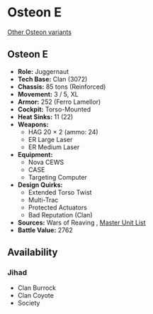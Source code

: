# Osteon E 

[Other Osteon variants](../osteon.md) 

## Osteon E 

- **Role:** Juggernaut 
- **Tech Base:** Clan (3072) 
- **Chassis:** 85 tons (Reinforced) 
- **Movement:** 3 / 5, XL 
- **Armor:** 252 (Ferro Lamellor) 
- **Cockpit:** Torso-Mounted 
- **Heat Sinks:** 11 (22) 
- **Weapons:** 
  - HAG 20 × 2 (ammo: 24) 
  - ER Large Laser 
  - ER Medium Laser 
- **Equipment:** 
  - Nova CEWS 
  - CASE 
  - Targeting Computer 
- **Design Quirks:** 
  - Extended Torso Twist 
  - Multi-Trac 
  - Protected Actuators 
  - Bad Reputation (Clan) 
- **Sources:** Wars of Reaving , [Master Unit List](http://masterunitlist.info/Unit/Details/5826) 
- **Battle Value:** 2762 

## Availability 

### Jihad 

- Clan Burrock 
- Clan Coyote 
- Society 

